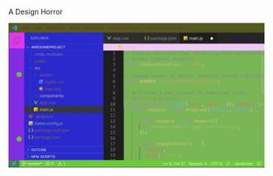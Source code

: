A Design Horror

![horror](https://github.com/miklast/VScodeJSONTheme/blob/main/Screen%20Shot%202022-10-25%20at%2010.23.00%20AM.png?raw=true)
